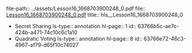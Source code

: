 file-path:: ../assets/Lesson16_1668703900248_0.pdf
file:: [Lesson16_1668703900248_0.pdf](../assets/Lesson16_1668703900248_0.pdf)
title:: hls__Lesson16_1668703900248_0

- Secret Sharing
  ls-type:: annotation
  hl-page:: 1
  id:: 63766b5c-ae7c-424b-a471-74c10c6c1a10
- Quadratic Voting
  ls-type:: annotation
  hl-page:: 8
  id:: 63766e72-46c3-4967-af79-d65f10c74027